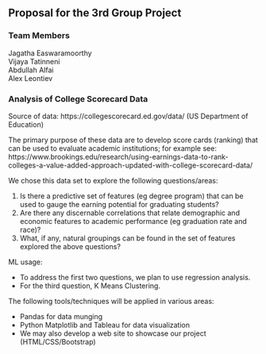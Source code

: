 ## Proposal for the 3rd Group Project
### Team Members
Jagatha Easwaramoorthy<br>
Vijaya Tatinneni<br>
Abdullah Alfai<br>
Alex Leontiev
### Analysis of College Scorecard Data
<p>Source of data: https://collegescorecard.ed.gov/data/ (US Department of Education)

<p>The primary purpose of these data are to develop score cards (ranking) that can be used to evaluate academic institutions; for example see: https://www.brookings.edu/research/using-earnings-data-to-rank-colleges-a-value-added-approach-updated-with-college-scorecard-data/ 
<p>We chose this data set to explore the following questions/areas:

1. Is there a predictive set of features (eg degree program) that can be used to gauge the earning potential for graduating students?
2. Are there any discernable correlations that relate demographic and economic features to academic performance (eg graduation rate and race)?
3. What, if any, natural groupings can be found in the set of features explored the above questions?
<p>ML usage:

* To address the first two questions, we plan to use regression analysis.
* For the third question, K Means Clustering.
<p>The following tools/techniques will be applied in various areas:

* Pandas for data munging
* Python Matplotlib and Tableau for data visualization
* We may also develop a web site to showcase our project (HTML/CSS/Bootstrap)
